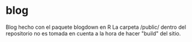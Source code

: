 # blog
Blog hecho con el paquete blogdown en R
La carpeta /public/ dentro del repositorio no es tomada en cuenta a la hora de hacer "build" del sitio.
